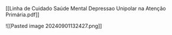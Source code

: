 [[Linha de Cuidado Saúde Mental Depressao Unipolar na Atenção Primária.pdf]]

![[Pasted image 20240901132427.png]]